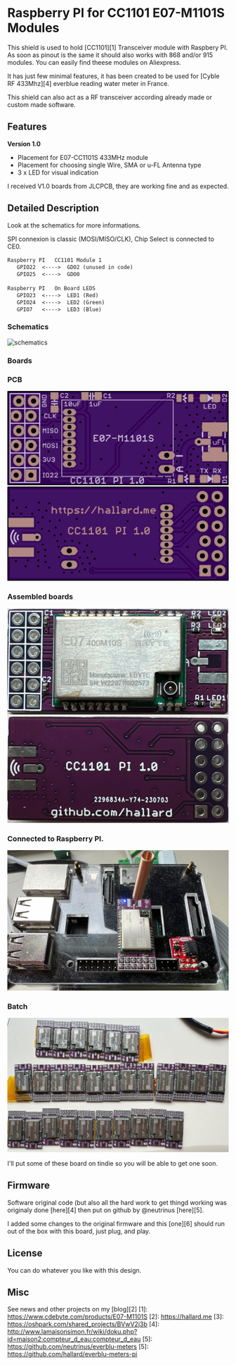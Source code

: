 # Raspberry PI for CC1101 E07-M1101S Modules

This shield is used to hold [CC1101][1] Transceiver module with Raspbery PI. As soon as pinout is the same it should also works with 868 and/or 915 modules. You can easily find theese modules on Aliexpress.

It has just few minimal features, it has been created to be used for [Cyble RF 433Mhz][4] everblue reading water meter in France.

This shield can also act as a RF transceiver according already made or custom made software.    

## Features

**Version 1.0**

- Placement for E07-CC1101S 433MHz module
- Placement for choosing single Wire, SMA or u-FL Antenna type
- 3 x LED for visual indication

I received V1.0 boards from JLCPCB, they are working fine and as expected.


## Detailed Description

Look at the schematics for more informations.

SPI connexion is classic (MOSI/MISO/CLK), Chip Select is connected to CE0.


```
Raspberry PI   CC1101 Module 1
   GPIO22  <---->  GDO2 (unused in code)
   GPIO25  <---->  GDO0

Raspberry PI   On Board LEDS
   GPIO23  <---->  LED1 (Red)
   GPIO24  <---->  LED2 (Green)
   GPIO7   <---->  LED3 (Blue)
```


### Schematics

![schematics](https://raw.githubusercontent.com/hallard/cc1101-e07-pi/master/images/cc-1101-pi-sch.png)  

### Boards  

### PCB

<img src="https://raw.githubusercontent.com/hallard/cc1101-e07-pi/master/images/cc1101-pi-top.png" alt="Top">    

<img src="https://raw.githubusercontent.com/hallard/cc1101-e07-pi/master/images/cc1101-pi-bot.png" alt="Bottom"> 

### Assembled boards

<img src="https://raw.githubusercontent.com/hallard/cc1101-e07-pi/master/images/cc1101-pi-top.jpg" alt="Top Assembled">    

<img src="https://raw.githubusercontent.com/hallard/cc1101-e07-pi/master/images/cc1101-pi-bot.jpg" alt="Bottom Assembled"> 

### Connected to Raspberry PI.

<img src="https://raw.githubusercontent.com/hallard/cc1101-e07-pi/master/images/cc1101-pi-spring.jpg" alt="Pi with spring antenna"> 

<!--
<img src="https://raw.githubusercontent.com/hallard/cc1101-e07-pi/master/images/cc1101-pi-sma.jpg" alt="Pi with spring antenna"> 
-->

### Batch

<img src="https://raw.githubusercontent.com/hallard/cc1101-e07-pi/master/images/cc1101-pi-batch.jpg" alt="CC1101-PI Batch"> 

I'll put some of these board on tindie so you will be able to get one soon.

## Firmware

Software original code (but also all the hard work to get thingd working was originaly done [here][4] then put on github by @neutrinus [here][5].

I added some changes to the original firmware and this [one][6] should run out of the box with this board, just plug, and play.

## License

You can do whatever you like with this design.

## Misc

See news and other projects on my [blog][2] 
[1]: https://www.cdebyte.com/products/E07-M1101S
[2]: https://hallard.me
[3]: https://oshpark.com/shared_projects/BVwV2j3b
[4]: http://www.lamaisonsimon.fr/wiki/doku.php?id=maison2:compteur_d_eau:compteur_d_eau
[5]: https://github.com/neutrinus/everblu-meters
[5]: https://github.com/hallard/everblu-meters-pi
